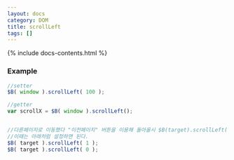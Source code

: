 ```yaml
---
layout: docs
category: DOM
title: scrollLeft
tags: []
---
```


{% include docs-contents.html %}

### Example
```js
//setter
$B( window ).scrollLeft( 100 );

//getter
var scrollX = $B( window ).scrollLeft();


//다른페이지로 이동했다 "이전페이지" 버튼을 이용해 돌아올시 $B(target).scrollLeft( 0 ) 설정이 되지 않을수 있다.
//이때는 아래처럼 설정하면 된다.
$B( target ).scrollLeft( 1 );
$B( target ).scrollLeft( 0 );
```